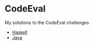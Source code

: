 CodeEval
========

My solutions to the CodeEval challenges

* [Haskell](https://github.com/jonyamo/CodeEval/tree/master/haskell)
* [Java](https://github.com/jonyamo/CodeEval/tree/master/java)

